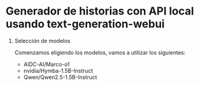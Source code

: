 # Generador de historias con API local usando text-generation-webui

1. Selección de modelos

   Comenzamos eligiendo los modelos, vamos a utilizar los siguientes:

   * AIDC-AI/Marco-o1
   * nvidia/Hymba-1.5B-Instruct
   * Qwen/Qwen2.5-1.5B-Instruct
  
   


